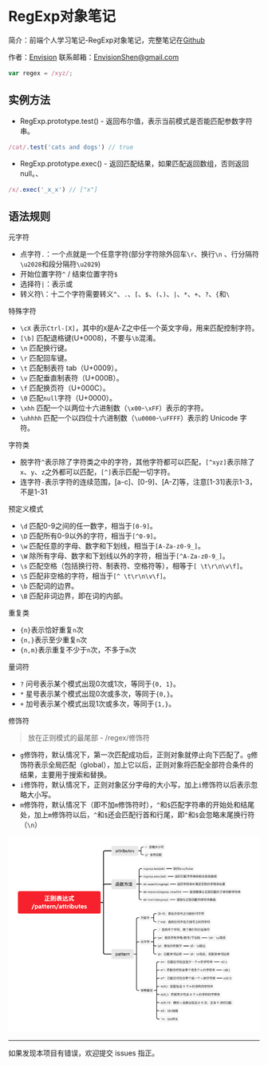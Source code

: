 # RegExp对象笔记

简介：前端个人学习笔记-RegExp对象笔记，完整笔记在[Github](https://github.com/MrEnvision/Front-end_learning_notes)

作者：[Envision](https://github.com/MrEnvision)         联系邮箱：[EnvisionShen@gmail.com](mailto:EnvisionShen@gmail.com)



```javascript
var regex = /xyz/;
```



## 实例方法

- RegExp.prototype.test() - 返回布尔值，表示当前模式是否能匹配参数字符串。

```javascript
/cat/.test('cats and dogs') // true
```

- RegExp.prototype.exec() - 返回匹配结果，如果匹配返回数组，否则返回null。、

```javascript
/x/.exec('_x_x') // ["x"]
```



## 语法规则

元字符

- 点字符`.`：一个点就是一个任意字符(部分字符除外回车`\r`、换行`\n` 、行分隔符`\u2028`和段分隔符`\u2029`)
- 开始位置字符`^` / 结束位置字符`$`
- 选择符`|`：表示或
- 转义符\：十二个字符需要转义`^`、`.`、`[`、`$`、`(`、`)`、`|`、`*`、`+`、`?`、`{`和`\`

特殊字符

- `\cX` 表示`Ctrl-[X]`，其中的`X`是A-Z之中任一个英文字母，用来匹配控制字符。
- `[\b]` 匹配退格键(U+0008)，不要与`\b`混淆。
- `\n` 匹配换行键。
- `\r` 匹配回车键。
- `\t` 匹配制表符 tab（U+0009）。
- `\v` 匹配垂直制表符（U+000B）。
- `\f` 匹配换页符（U+000C）。
- `\0` 匹配`null`字符（U+0000）。
- `\xhh` 匹配一个以两位十六进制数（`\x00`-`\xFF`）表示的字符。
- `\uhhhh` 匹配一个以四位十六进制数（`\u0000`-`\uFFFF`）表示的 Unicode 字符。

字符类

- 脱字符`^`表示除了字符类之中的字符，其他字符都可以匹配，`[^xyz]`表示除了`x`、`y`、`z`之外都可以匹配，`[^]`表示匹配一切字符。
- 连字符`-`表示字符的连续范围，[a-c]、[0-9]、[A-Z]等，注意[1-31]表示1-3，不是1-31

预定义模式

- `\d` 匹配0-9之间的任一数字，相当于`[0-9]`。
- `\D` 匹配所有0-9以外的字符，相当于`[^0-9]`。
- `\w` 匹配任意的字母、数字和下划线，相当于`[A-Za-z0-9_]`。
- `\W` 除所有字母、数字和下划线以外的字符，相当于`[^A-Za-z0-9_]`。
- `\s` 匹配空格（包括换行符、制表符、空格符等），相等于`[ \t\r\n\v\f]`。
- `\S` 匹配非空格的字符，相当于`[^ \t\r\n\v\f]`。
- `\b` 匹配词的边界。
- `\B` 匹配非词边界，即在词的内部。

重复类

- `{n}`表示恰好重复`n`次
- `{n,}`表示至少重复`n`次
- `{n,m}`表示重复不少于`n`次，不多于`m`次

量词符

- `?` 问号表示某个模式出现0次或1次，等同于`{0, 1}`。
- `*` 星号表示某个模式出现0次或多次，等同于`{0,}`。
- `+` 加号表示某个模式出现1次或多次，等同于`{1,}`。

修饰符

> 放在正则模式的最尾部 - /regex/修饰符

- `g`修饰符，默认情况下，第一次匹配成功后，正则对象就停止向下匹配了。`g`修饰符表示全局匹配（global），加上它以后，正则对象将匹配全部符合条件的结果，主要用于搜索和替换。
- `i`修饰符，默认情况下，正则对象区分字母的大小写，加上`i`修饰符以后表示忽略大小写。
- `m`修饰符，默认情况下（即不加`m`修饰符时），`^`和`$`匹配字符串的开始处和结尾处，加上`m`修饰符以后，`^`和`$`还会匹配行首和行尾，即`^`和`$`会忽略末尾换行符（`\n`）

<img src='img/RegExp.png'>

------

如果发现本项目有错误，欢迎提交 issues 指正。